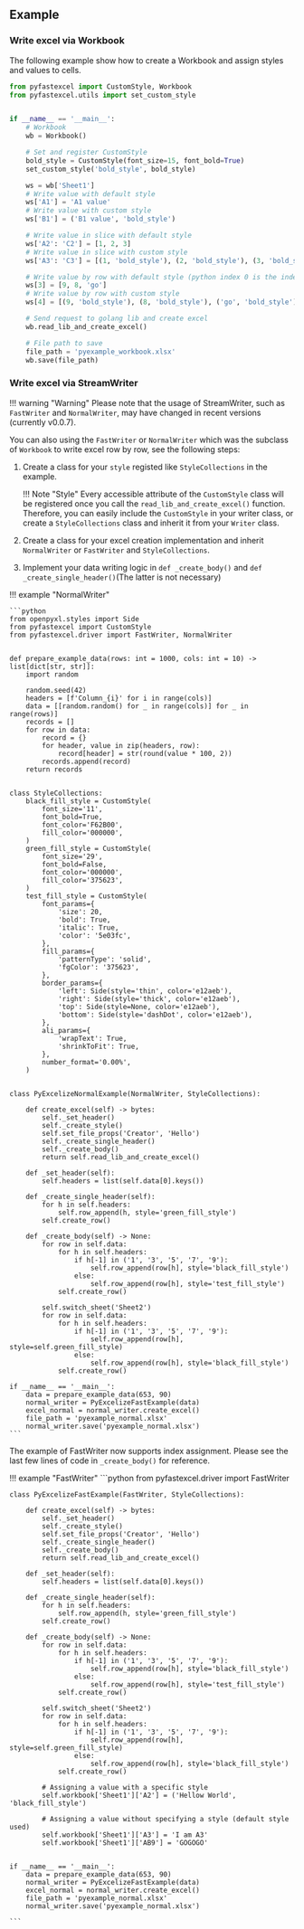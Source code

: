 ## Example

### Write excel via Workbook
The following example show how to create a Workbook
and assign styles and values to cells.

```python title="Workbook"
from pyfastexcel import CustomStyle, Workbook
from pyfastexcel.utils import set_custom_style


if __name__ == '__main__':
    # Workbook
    wb = Workbook()

    # Set and register CustomStyle
    bold_style = CustomStyle(font_size=15, font_bold=True)
    set_custom_style('bold_style', bold_style)

    ws = wb['Sheet1']
    # Write value with default style
    ws['A1'] = 'A1 value'
    # Write value with custom style
    ws['B1'] = ('B1 value', 'bold_style')

    # Write value in slice with default style
    ws['A2': 'C2'] = [1, 2, 3]
    # Write value in slice with custom style
    ws['A3': 'C3'] = [(1, 'bold_style'), (2, 'bold_style'), (3, 'bold_style')]

    # Write value by row with default style (python index 0 is the index 1 in excel)
    ws[3] = [9, 8, 'go']
    # Write value by row with custom style
    ws[4] = [(9, 'bold_style'), (8, 'bold_style'), ('go', 'bold_style')]

    # Send request to golang lib and create excel
    wb.read_lib_and_create_excel()

    # File path to save
    file_path = 'pyexample_workbook.xlsx'
    wb.save(file_path)

```

### Write excel via StreamWriter

!!! warning "Warning"
    Please note that the usage of StreamWriter, such as `FastWriter` and
    `NormalWriter`, may have changed in recent versions (currently v0.0.7).

You can also using the `FastWriter` or `NormalWriter` which was the
subclass of `Workbook` to write excel row by row, see the following steps:

1. Create a class for your `style` registed like `StyleCollections`
in the example.

    !!! Note "Style"
        Every accessible attribute of the `CustomStyle` class will be
        registered once you call the `read_lib_and_create_excel()` function.
        Therefore, you can easily include the `CustomStyle` in your writer
        class, or create a `StyleCollections` class
        and inherit it from your `Writer` class.

2. Create a class for your excel creation implementation and inherit
`NormalWriter` or `FastWriter` and `StyleCollections`.

3. Implement your data writing logic in `def _create_body()` and
`def _create_single_header()`(The latter is not necessary)

!!! example "NormalWriter"

    ```python
    from openpyxl.styles import Side
    from pyfastexcel import CustomStyle
    from pyfastexcel.driver import FastWriter, NormalWriter


    def prepare_example_data(rows: int = 1000, cols: int = 10) -> list[dict[str, str]]:
        import random

        random.seed(42)
        headers = [f'Column_{i}' for i in range(cols)]
        data = [[random.random() for _ in range(cols)] for _ in range(rows)]
        records = []
        for row in data:
            record = {}
            for header, value in zip(headers, row):
                record[header] = str(round(value * 100, 2))
            records.append(record)
        return records


    class StyleCollections:
        black_fill_style = CustomStyle(
            font_size='11',
            font_bold=True,
            font_color='F62B00',
            fill_color='000000',
        )
        green_fill_style = CustomStyle(
            font_size='29',
            font_bold=False,
            font_color='000000',
            fill_color='375623',
        )
        test_fill_style = CustomStyle(
            font_params={
                'size': 20,
                'bold': True,
                'italic': True,
                'color': '5e03fc',
            },
            fill_params={
                'patternType': 'solid',
                'fgColor': '375623',
            },
            border_params={
                'left': Side(style='thin', color='e12aeb'),
                'right': Side(style='thick', color='e12aeb'),
                'top': Side(style=None, color='e12aeb'),
                'bottom': Side(style='dashDot', color='e12aeb'),
            },
            ali_params={
                'wrapText': True,
                'shrinkToFit': True,
            },
            number_format='0.00%',
        )


    class PyExcelizeNormalExample(NormalWriter, StyleCollections):

        def create_excel(self) -> bytes:
            self._set_header()
            self._create_style()
            self.set_file_props('Creator', 'Hello')
            self._create_single_header()
            self._create_body()
            return self.read_lib_and_create_excel()

        def _set_header(self):
            self.headers = list(self.data[0].keys())

        def _create_single_header(self):
            for h in self.headers:
                self.row_append(h, style='green_fill_style')
            self.create_row()

        def _create_body(self) -> None:
            for row in self.data:
                for h in self.headers:
                    if h[-1] in ('1', '3', '5', '7', '9'):
                        self.row_append(row[h], style='black_fill_style')
                    else:
                        self.row_append(row[h], style='test_fill_style')
                self.create_row()

            self.switch_sheet('Sheet2')
            for row in self.data:
                for h in self.headers:
                    if h[-1] in ('1', '3', '5', '7', '9'):
                        self.row_append(row[h], style=self.green_fill_style)
                    else:
                        self.row_append(row[h], style='black_fill_style')
                self.create_row()

    if __name__ == '__main__':
        data = prepare_example_data(653, 90)
        normal_writer = PyExcelizeFastExample(data)
        excel_normal = normal_writer.create_excel()
        file_path = 'pyexample_normal.xlsx'
        normal_writer.save('pyexample_normal.xlsx')
    ```

The example of FastWriter now supports index assignment. Please see
the last few lines of code in `_create_body()` for reference.

!!! example "FastWriter"
    ```python
    from pyfastexcel.driver import FastWriter


    class PyExcelizeFastExample(FastWriter, StyleCollections):

        def create_excel(self) -> bytes:
            self._set_header()
            self._create_style()
            self.set_file_props('Creator', 'Hello')
            self._create_single_header()
            self._create_body()
            return self.read_lib_and_create_excel()

        def _set_header(self):
            self.headers = list(self.data[0].keys())

        def _create_single_header(self):
            for h in self.headers:
                self.row_append(h, style='green_fill_style')
            self.create_row()

        def _create_body(self) -> None:
            for row in self.data:
                for h in self.headers:
                    if h[-1] in ('1', '3', '5', '7', '9'):
                        self.row_append(row[h], style='black_fill_style')
                    else:
                        self.row_append(row[h], style='test_fill_style')
                self.create_row()

            self.switch_sheet('Sheet2')
            for row in self.data:
                for h in self.headers:
                    if h[-1] in ('1', '3', '5', '7', '9'):
                        self.row_append(row[h], style=self.green_fill_style)
                    else:
                        self.row_append(row[h], style='black_fill_style')
                self.create_row()

            # Assigning a value with a specific style
            self.workbook['Sheet1']['A2'] = ('Hellow World', 'black_fill_style')

            # Assigning a value without specifying a style (default style used)
            self.workbook['Sheet1']['A3'] = 'I am A3'
            self.workbook['Sheet1']['AB9'] = 'GOGOGO'


    if __name__ == '__main__':
        data = prepare_example_data(653, 90)
        normal_writer = PyExcelizeFastExample(data)
        excel_normal = normal_writer.create_excel()
        file_path = 'pyexample_normal.xlsx'
        normal_writer.save('pyexample_normal.xlsx')

    ```
